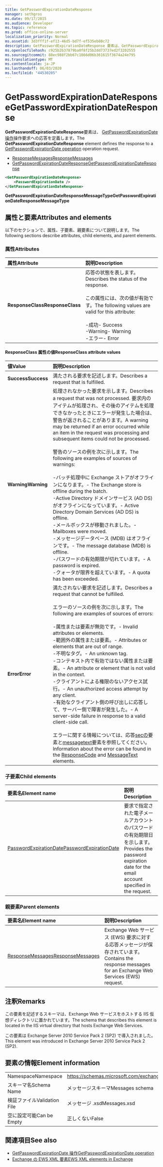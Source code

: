 ```yaml
---
title: GetPasswordExpirationDateResponse
manager: sethgros
ms.date: 09/17/2015
ms.audience: Developer
ms.topic: reference
ms.prod: office-online-server
localization_priority: Normal
ms.assetid: 3d3fff1f-ef13-46d5-bd7f-ef535eb80c72
description: GetPasswordExpirationDateResponse 要素は、GetPasswordExpirationDate 操作操作要求への応答を定義します。
ms.openlocfilehash: c925b2b37879ba0f8f25b2dd73737ed2f3202555
ms.sourcegitcommit: 88ec988f2bb67c1866d06b361615f3674a24e795
ms.translationtype: MT
ms.contentlocale: ja-JP
ms.lasthandoff: 06/03/2020
ms.locfileid: "44530205"
---
```

# <a name="getpasswordexpirationdateresponse"></a><span data-ttu-id="d54f7-103">GetPasswordExpirationDateResponse</span><span class="sxs-lookup"><span data-stu-id="d54f7-103">GetPasswordExpirationDateResponse</span></span>

<span data-ttu-id="d54f7-104">**GetPasswordExpirationDateResponse**要素は、 [GetPasswordExpirationDate 操作](getpasswordexpirationdate-operation.md)操作要求への応答を定義します。</span><span class="sxs-lookup"><span data-stu-id="d54f7-104">The **GetPasswordExpirationDateResponse** element defines the response to a [GetPasswordExpirationDate operation](getpasswordexpirationdate-operation.md) operation request.</span></span> 
  
- [<span data-ttu-id="d54f7-105">ResponseMessages</span><span class="sxs-lookup"><span data-stu-id="d54f7-105">ResponseMessages</span></span>](responsemessages.md)
- [<span data-ttu-id="d54f7-106">GetPasswordExpirationDateResponse</span><span class="sxs-lookup"><span data-stu-id="d54f7-106">GetPasswordExpirationDateResponse</span></span>](getpasswordexpirationdateresponse.md)
  
```XML
<GetPasswordExpirationDateResponse>
    <PasswordExpirationDate />
</GetPasswordExpirationDateResponse>
```

 <span data-ttu-id="d54f7-107">**GetPasswordExpirationDateResponseMessageType**</span><span class="sxs-lookup"><span data-stu-id="d54f7-107">**GetPasswordExpirationDateResponseMessageType**</span></span>
## <a name="attributes-and-elements"></a><span data-ttu-id="d54f7-108">属性と要素</span><span class="sxs-lookup"><span data-stu-id="d54f7-108">Attributes and elements</span></span>

<span data-ttu-id="d54f7-109">以下のセクションで、属性、子要素、親要素について説明します。</span><span class="sxs-lookup"><span data-stu-id="d54f7-109">The following sections describe attributes, child elements, and parent elements.</span></span>
  
### <a name="attributes"></a><span data-ttu-id="d54f7-110">属性</span><span class="sxs-lookup"><span data-stu-id="d54f7-110">Attributes</span></span>

|<span data-ttu-id="d54f7-111">**属性**</span><span class="sxs-lookup"><span data-stu-id="d54f7-111">**Attribute**</span></span>|<span data-ttu-id="d54f7-112">**説明**</span><span class="sxs-lookup"><span data-stu-id="d54f7-112">**Description**</span></span>|
|:-----|:-----|
|<span data-ttu-id="d54f7-113">**ResponseClass**</span><span class="sxs-lookup"><span data-stu-id="d54f7-113">**ResponseClass**</span></span> <br/> | <span data-ttu-id="d54f7-114">応答の状態を表します。</span><span class="sxs-lookup"><span data-stu-id="d54f7-114">Describes the status of the response.</span></span> <br/><br/><span data-ttu-id="d54f7-115">この属性には、次の値が有効です。</span><span class="sxs-lookup"><span data-stu-id="d54f7-115">The following values are valid for this attribute:</span></span>  <br/><br/><span data-ttu-id="d54f7-116">-成功</span><span class="sxs-lookup"><span data-stu-id="d54f7-116">-  Success</span></span>  <br/><span data-ttu-id="d54f7-117">-Warning</span><span class="sxs-lookup"><span data-stu-id="d54f7-117">-  Warning</span></span>  <br/><span data-ttu-id="d54f7-118">-エラー</span><span class="sxs-lookup"><span data-stu-id="d54f7-118">-  Error</span></span>  <br/> |
   
#### <a name="responseclass-attribute-values"></a><span data-ttu-id="d54f7-119">ResponseClass 属性の値</span><span class="sxs-lookup"><span data-stu-id="d54f7-119">ResponseClass attribute values</span></span>

|<span data-ttu-id="d54f7-120">**値**</span><span class="sxs-lookup"><span data-stu-id="d54f7-120">**Value**</span></span>|<span data-ttu-id="d54f7-121">**説明**</span><span class="sxs-lookup"><span data-stu-id="d54f7-121">**Description**</span></span>|
|:-----|:-----|
|<span data-ttu-id="d54f7-122">**Success**</span><span class="sxs-lookup"><span data-stu-id="d54f7-122">**Success**</span></span> <br/> |<span data-ttu-id="d54f7-123">満たされる要求を記述します。</span><span class="sxs-lookup"><span data-stu-id="d54f7-123">Describes a request that is fulfilled.</span></span>  <br/> |
|<span data-ttu-id="d54f7-124">**Warning**</span><span class="sxs-lookup"><span data-stu-id="d54f7-124">**Warning**</span></span> <br/> | <span data-ttu-id="d54f7-125">処理されなかった要求を示します。</span><span class="sxs-lookup"><span data-stu-id="d54f7-125">Describes a request that was not processed.</span></span> <span data-ttu-id="d54f7-126">要求内のアイテムが処理され、その後のアイテムを処理できなかったときにエラーが発生した場合は、警告が返されることがあります。</span><span class="sxs-lookup"><span data-stu-id="d54f7-126">A warning may be returned if an error occurred while an item in the request was processing and subsequent items could not be processed.</span></span><br/><br/> <span data-ttu-id="d54f7-127">警告のソースの例を次に示します。</span><span class="sxs-lookup"><span data-stu-id="d54f7-127">The following are examples of sources of warnings:</span></span>  <br/><br/><span data-ttu-id="d54f7-128">-バッチ処理中に Exchange ストアがオフラインになります。</span><span class="sxs-lookup"><span data-stu-id="d54f7-128">-  The Exchange store is offline during the batch.</span></span>  <br/><span data-ttu-id="d54f7-129">-Active Directory ドメインサービス (AD DS) がオフラインになっています。</span><span class="sxs-lookup"><span data-stu-id="d54f7-129">-  Active Directory Domain Services (AD DS) is offline.</span></span>  <br/><span data-ttu-id="d54f7-130">-メールボックスが移動されました。</span><span class="sxs-lookup"><span data-stu-id="d54f7-130">-  Mailboxes were moved.</span></span>  <br/><span data-ttu-id="d54f7-131">-メッセージデータベース (MDB) はオフラインです。</span><span class="sxs-lookup"><span data-stu-id="d54f7-131">-  The message database (MDB) is offline.</span></span>  <br/><span data-ttu-id="d54f7-132">-パスワードの有効期限が切れています。</span><span class="sxs-lookup"><span data-stu-id="d54f7-132">-  A password is expired.</span></span>  <br/><span data-ttu-id="d54f7-133">-クォータが限界を超えています。</span><span class="sxs-lookup"><span data-stu-id="d54f7-133">-  A quota has been exceeded.</span></span>  <br/> |
|<span data-ttu-id="d54f7-134">**Error**</span><span class="sxs-lookup"><span data-stu-id="d54f7-134">**Error**</span></span> <br/> | <span data-ttu-id="d54f7-135">満たされない要求を記述します。</span><span class="sxs-lookup"><span data-stu-id="d54f7-135">Describes a request that cannot be fulfilled.</span></span> <br/><br/><span data-ttu-id="d54f7-136">エラーのソースの例を次に示します。</span><span class="sxs-lookup"><span data-stu-id="d54f7-136">The following are examples of sources of errors:</span></span>  <br/><br/><span data-ttu-id="d54f7-137">-属性または要素が無効です。</span><span class="sxs-lookup"><span data-stu-id="d54f7-137">-  Invalid attributes or elements.</span></span>  <br/><span data-ttu-id="d54f7-138">-範囲外の属性または要素。</span><span class="sxs-lookup"><span data-stu-id="d54f7-138">-  Attributes or elements that are out of range.</span></span>  <br/><span data-ttu-id="d54f7-139">-不明なタグ。</span><span class="sxs-lookup"><span data-stu-id="d54f7-139">-  An unknown tag.</span></span>  <br/><span data-ttu-id="d54f7-140">-コンテキスト内で有効ではない属性または要素。</span><span class="sxs-lookup"><span data-stu-id="d54f7-140">-  An attribute or element that is not valid in the context.</span></span>  <br/><span data-ttu-id="d54f7-141">-クライアントによる権限のないアクセス試行。</span><span class="sxs-lookup"><span data-stu-id="d54f7-141">-  An unauthorized access attempt by any client.</span></span>  <br/><span data-ttu-id="d54f7-142">-有効なクライアント側の呼び出しに応答して、サーバー側で障害が発生した。</span><span class="sxs-lookup"><span data-stu-id="d54f7-142">-  A server-side failure in response to a valid client-side call.</span></span>  <br/><br/>  <span data-ttu-id="d54f7-143">エラーに関する情報については、応答[secの](responsecode.md)要素と[messagetext](messagetext.md)要素を参照してください。</span><span class="sxs-lookup"><span data-stu-id="d54f7-143">Information about the error can be found in the [ResponseCode](responsecode.md) and [MessageText](messagetext.md) elements.</span></span>  <br/> |
   
### <a name="child-elements"></a><span data-ttu-id="d54f7-144">子要素</span><span class="sxs-lookup"><span data-stu-id="d54f7-144">Child elements</span></span>

|<span data-ttu-id="d54f7-145">**要素名**</span><span class="sxs-lookup"><span data-stu-id="d54f7-145">**Element name**</span></span>|<span data-ttu-id="d54f7-146">**説明**</span><span class="sxs-lookup"><span data-stu-id="d54f7-146">**Description**</span></span>|
|:-----|:-----|
|[<span data-ttu-id="d54f7-147">PasswordExpirationDate</span><span class="sxs-lookup"><span data-stu-id="d54f7-147">PasswordExpirationDate</span></span>](passwordexpirationdate.md) <br/> |<span data-ttu-id="d54f7-148">要求で指定された電子メールアカウントのパスワードの有効期限日を示します。</span><span class="sxs-lookup"><span data-stu-id="d54f7-148">Provides the password expiration date for the email account specified in the request.</span></span>  <br/> |
   
### <a name="parent-elements"></a><span data-ttu-id="d54f7-149">親要素</span><span class="sxs-lookup"><span data-stu-id="d54f7-149">Parent elements</span></span>

|<span data-ttu-id="d54f7-150">**要素名**</span><span class="sxs-lookup"><span data-stu-id="d54f7-150">**Element name**</span></span>|<span data-ttu-id="d54f7-151">**説明**</span><span class="sxs-lookup"><span data-stu-id="d54f7-151">**Description**</span></span>|
|:-----|:-----|
|[<span data-ttu-id="d54f7-152">ResponseMessages</span><span class="sxs-lookup"><span data-stu-id="d54f7-152">ResponseMessages</span></span>](responsemessages.md) <br/> |<span data-ttu-id="d54f7-153">Exchange Web サービス (EWS) 要求に対する応答メッセージが保存されています。</span><span class="sxs-lookup"><span data-stu-id="d54f7-153">Contains the response messages for an Exchange Web Services (EWS) request.</span></span>  <br/> |
   
## <a name="remarks"></a><span data-ttu-id="d54f7-154">注釈</span><span class="sxs-lookup"><span data-stu-id="d54f7-154">Remarks</span></span>

<span data-ttu-id="d54f7-155">この要素を記述するスキーマは、Exchange Web サービスをホストする IIS 仮想ディレクトリに置かれています。</span><span class="sxs-lookup"><span data-stu-id="d54f7-155">The schema that describes this element is located in the IIS virtual directory that hosts Exchange Web Services.</span></span>
  
<span data-ttu-id="d54f7-156">この要素は Exchange Server 2010 Service Pack 2 (SP2) で導入されました。</span><span class="sxs-lookup"><span data-stu-id="d54f7-156">This element was introduced in Exchange Server 2010 Service Pack 2 (SP2).</span></span>
  
## <a name="element-information"></a><span data-ttu-id="d54f7-157">要素の情報</span><span class="sxs-lookup"><span data-stu-id="d54f7-157">Element information</span></span>

|||
|:-----|:-----|
|<span data-ttu-id="d54f7-158">Namespace</span><span class="sxs-lookup"><span data-stu-id="d54f7-158">Namespace</span></span>  <br/> |https://schemas.microsoft.com/exchange/services/2006/messages  <br/> |
|<span data-ttu-id="d54f7-159">スキーマ名</span><span class="sxs-lookup"><span data-stu-id="d54f7-159">Schema Name</span></span>  <br/> |<span data-ttu-id="d54f7-160">メッセージスキーマ</span><span class="sxs-lookup"><span data-stu-id="d54f7-160">Messages schema</span></span>  <br/> |
|<span data-ttu-id="d54f7-161">検証ファイル</span><span class="sxs-lookup"><span data-stu-id="d54f7-161">Validation File</span></span>  <br/> |<span data-ttu-id="d54f7-162">メッセージ .xsd</span><span class="sxs-lookup"><span data-stu-id="d54f7-162">Messages.xsd</span></span>  <br/> |
|<span data-ttu-id="d54f7-163">空に設定可能</span><span class="sxs-lookup"><span data-stu-id="d54f7-163">Can be Empty</span></span>  <br/> |<span data-ttu-id="d54f7-164">正しくない</span><span class="sxs-lookup"><span data-stu-id="d54f7-164">False</span></span>  <br/> |
   
## <a name="see-also"></a><span data-ttu-id="d54f7-165">関連項目</span><span class="sxs-lookup"><span data-stu-id="d54f7-165">See also</span></span>

- [<span data-ttu-id="d54f7-166">GetPasswordExpirationDate 操作</span><span class="sxs-lookup"><span data-stu-id="d54f7-166">GetPasswordExpirationDate operation</span></span>](getpasswordexpirationdate-operation.md)
- [<span data-ttu-id="d54f7-167">Exchange の EWS XML 要素</span><span class="sxs-lookup"><span data-stu-id="d54f7-167">EWS XML elements in Exchange</span></span>](ews-xml-elements-in-exchange.md)


